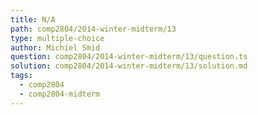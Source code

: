 ```yaml
---
title: N/A
path: comp2804/2014-winter-midterm/13
type: multiple-choice
author: Michiel Smid
question: comp2804/2014-winter-midterm/13/question.ts
solution: comp2804/2014-winter-midterm/13/solution.md
tags:
  - comp2804
  - comp2804-midterm
---
```


